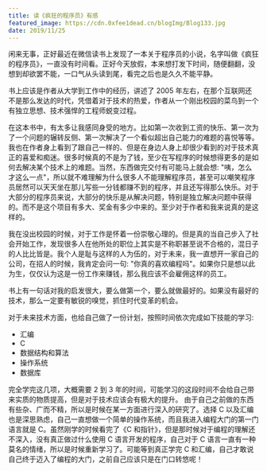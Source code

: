 ```yaml
---
title: 读《疯狂的程序员》有感
featured_image: https://cdn.0xfee1dead.cn/blogImg/Blog133.jpg
date: 2019/11/25
---
```


闲来无事，正好最近在微信读书上发现了一本关于程序员的小说，名字叫做《疯狂的程序员》，一直没有时间看。正好今天放假，本来想打发下时间，随便翻翻，没想到却欲罢不能，一口气从头读到尾，看完之后也是久久不能平静。

书上应该是作者从大学到工作中的经历，讲述了 2005 年左右，在那个互联网还不是那么发达的时代，凭借着对于技术的热爱，作者从一个刚出校园的菜鸟到一个有独立思想、技术强悍的工程师蜕变过程。

在这本书中，有太多让我感同身受的地方。比如第一次收到工资的快乐、第一次为了一个问题的辗转反侧、第一次解决了一个看似超出自己能力的难题的喜悦等等。我也在作者身上看到了跟自己一样的、但是在身边人身上却很少看到的对于技术真正的喜爱和痴迷。很多时候真的不是为了钱，至少在写程序的时候想得更多的是如何去解决某个技术上的难题。当然，东西做完交付有可能马上就会想: "咦，怎么才这么一点"，所以就不难理解为什么很多人不能理解程序员，甚至可以嘲笑程序员居然可以天天坐在那儿写些一分钱都赚不到的程序，并且还写得那么快乐。对于大部分的程序员来说，大部分的快乐是从解决问题，特别是独立解决问题中获得的。而不是这个项目有多大、奖金有多少中来的。至少对于作者和我来说真的是这样的。

我在没出校园的时候，对于工作是怀着一份崇敬心理的。但是真的当自己步入了社会开始工作，发现很多人在他所处的职位上其实是不称职甚至说不合格的，混日子的人比比皆是。我个人是耻与这样的人为伍的，对于未来，我一直想开一家自己的公司，在招人的时候，我肯定会问一句: "你真的喜欢编程吗"。如果你只是想以此为生，仅仅认为这是一份工作来赚钱，那么我应该不会雇佣这样的员工。

书上有一句话对我的启发很大，要么做第一个，要么就做最好的。如果没有最好的技术，那么一定要有敏锐的嗅觉，抓住时代变革的机会。

对于未来技术方面，也给自己做了一份计划，按照时间依次完成如下技能的学习: 
- 汇编
- C
- 数据结构和算法
- 操作系统
- 数据库

完全学完这几项，大概需要 2 到 3 年的时间，可能学习的这段时间不会给自己带来实质的物质提高，但是对于技术应该会有极大的提升。
由于自己之前做的东西有些杂、广而不精，所以是时候在某一方面进行深入的研究了。选择 C 以及汇编也是深思熟虑，自己一直想做一个简单的操作系统，而且我进入编程大门的第一门语言就是 C。虽然刚学的时候看完了《C 和指针》，但是那时候对于编程的理解还不深入，没有真正做过什么使用 C 语言开发的程序，自己对于 C 语言一直有一种莫名的情绪，所以是时候重新学习了。可能等到真正学完 C 和汇编，自己才敢说自己终于迈入了编程的大门，之前自己应该只是在门口转悠呢！